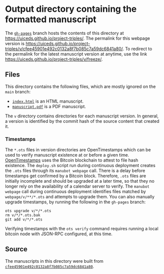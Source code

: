# Output directory containing the formatted manuscript

The [`gh-pages`](https://github.com/uiceds/project-triples/tree/gh-pages) branch hosts the contents of this directory at <https://uiceds.github.io/project-triples/>.
The permalink for this webpage version is <https://uiceds.github.io/project-triples/v/cfee45901e492c0132a8f7b085c7a59dc6841a80/>.
To redirect to the permalink for the latest manuscript version at anytime, use the link <https://uiceds.github.io/project-triples/v/freeze/>.

## Files

This directory contains the following files, which are mostly ignored on the `main` branch:

+ [`index.html`](index.html) is an HTML manuscript.
+ [`manuscript.pdf`](manuscript.pdf) is a PDF manuscript.

The `v` directory contains directories for each manuscript version.
In general, a version is identified by the commit hash of the source content that created it.

### Timestamps

The `*.ots` files in version directories are OpenTimestamps which can be used to verify manuscript existence at or before a given time.
[OpenTimestamps](https://opentimestamps.org/) uses the Bitcoin blockchain to attest to file hash existence.
The `deploy.sh` script run during continuous deployment creates the `.ots` files through its `manubot webpage` call.
There is a delay before timestamps get confirmed by a Bitcoin block.
Therefore, `.ots` files are initially incomplete and should be upgraded at a later time, so that they no longer rely on the availability of a calendar server to verify.
The `manubot webpage` call during continuous deployment identifies files matched by `webpage/v/**/*.ots` and attempts to upgrade them.
You can also manually upgrade timestamps, by running the following in the `gh-pages` branch:

```shell
ots upgrade v/*/*.ots
rm v/*/*.ots.bak
git add v/*/*.ots
```

Verifying timestamps with the `ots verify` command requires running a local bitcoin node with JSON-RPC configured, at this time.

## Source

The manuscripts in this directory were built from
[`cfee45901e492c0132a8f7b085c7a59dc6841a80`](https://github.com/uiceds/project-triples/commit/cfee45901e492c0132a8f7b085c7a59dc6841a80).
